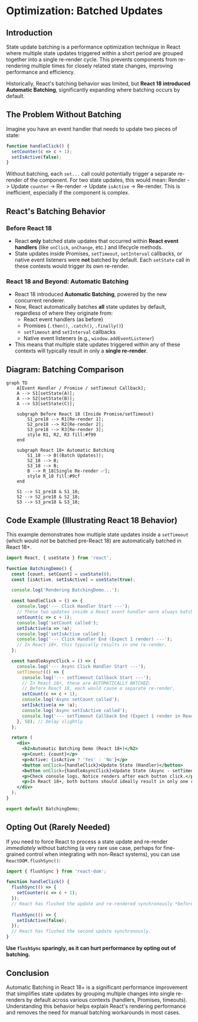 # Optimization: Batched Updates

## Introduction

State update batching is a performance optimization technique in React where multiple state updates triggered within a short period are grouped together into a single re-render cycle. This prevents components from re-rendering multiple times for closely related state changes, improving performance and efficiency.

Historically, React's batching behavior was limited, but **React 18 introduced Automatic Batching**, significantly expanding where batching occurs by default.

## The Problem Without Batching

Imagine you have an event handler that needs to update two pieces of state:

```javascript
function handleClick() {
  setCounter(c => c + 1);
  setIsActive(false);
}
```

Without batching, each `set...` call could potentially trigger a separate re-render of the component. For two state updates, this would mean: Render -> Update `counter` -> Re-render -> Update `isActive` -> Re-render. This is inefficient, especially if the component is complex.

## React's Batching Behavior

### Before React 18

- React **only** batched state updates that occurred within **React event handlers** (like `onClick`, `onChange`, etc.) and lifecycle methods.
- State updates inside Promises, `setTimeout`, `setInterval` callbacks, or native event listeners were **not** batched by default. Each `setState` call in these contexts would trigger its own re-render.

### React 18 and Beyond: Automatic Batching

- React 18 introduced **Automatic Batching**, powered by the new concurrent renderer.
- Now, React automatically batches **all** state updates by default, regardless of where they originate from:
    - React event handlers (as before)
    - Promises (`.then()`, `.catch()`, `.finally()`)
    - `setTimeout` and `setInterval` callbacks
    - Native event listeners (e.g., `window.addEventListener`)
- This means that multiple state updates triggered within any of these contexts will typically result in only a **single re-render**.

## Diagram: Batching Comparison

```mermaid
graph TD
    A[Event Handler / Promise / setTimeout Callback];
    A --> S1[setState(A)];
    A --> S2[setState(B)];
    A --> S3[setState(C)];

    subgraph Before React 18 (Inside Promise/setTimeout)
        S1_pre18 --> R1[Re-render 1];
        S2_pre18 --> R2[Re-render 2];
        S3_pre18 --> R3[Re-render 3];
        style R1, R2, R3 fill:#f99
    end

    subgraph React 18+ Automatic Batching
        S1_18 --> B((Batch Updates));
        S2_18 --> B;
        S3_18 --> B;
        B --> R_18[Single Re-render ✅];
        style R_18 fill:#9cf
    end
    
    S1 --> S1_pre18 & S1_18;
    S2 --> S2_pre18 & S2_18;
    S3 --> S3_pre18 & S3_18;
```

## Code Example (Illustrating React 18 Behavior)

This example demonstrates how multiple state updates inside a `setTimeout` (which would *not* be batched pre-React 18) are automatically batched in React 18+.

```jsx
import React, { useState } from 'react';

function BatchingDemo() {
  const [count, setCount] = useState(0);
  const [isActive, setIsActive] = useState(true);

  console.log('Rendering BatchingDemo...');

  const handleClick = () => {
    console.log('--- Click Handler Start ---');
    // These two updates inside a React event handler were always batched.
    setCount(c => c + 1);
    console.log('setCount called');
    setIsActive(a => !a);
    console.log('setIsActive called');
    console.log('--- Click Handler End (Expect 1 render) ---');
    // In React 18+, this typically results in one re-render.
  };

  const handleAsyncClick = () => {
    console.log('--- Async Click Handler Start ---');
    setTimeout(() => {
      console.log('--- setTimeout Callback Start ---');
      // In React 18+, these are AUTOMATICALLY BATCHED.
      // Before React 18, each would cause a separate re-render.
      setCount(c => c + 1);
      console.log('Async setCount called');
      setIsActive(a => !a);
      console.log('Async setIsActive called');
      console.log('--- setTimeout Callback End (Expect 1 render in React 18+) ---');
    }, 50); // Delay slightly
  };

  return (
    <div>
      <h2>Automatic Batching Demo (React 18+)</h2>
      <p>Count: {count}</p>
      <p>Active: {isActive ? 'Yes' : 'No'}</p>
      <button onClick={handleClick}>Update State (Handler)</button>
      <button onClick={handleAsyncClick}>Update State (Async - setTimeout)</button>
      <p>Check console logs. Notice renders after each button click.</p>
      <p>In React 18+, both buttons should ideally result in only one render per click.</p>
    </div>
  );
}

export default BatchingDemo;
```

## Opting Out (Rarely Needed)

If you need to force React to process a state update and re-render *immediately* without batching (a very rare use case, perhaps for fine-grained control when integrating with non-React systems), you can use `ReactDOM.flushSync()`:

```javascript
import { flushSync } from 'react-dom';

function handleClick() {
  flushSync(() => {
    setCounter(c => c + 1); 
  });
  // React has flushed the update and re-rendered synchronously *before* this line.
  
  flushSync(() => {
    setIsActive(false);
  });
  // React has flushed the second update synchronously.
}
```

**Use `flushSync` sparingly, as it can hurt performance by opting out of batching.**

## Conclusion

Automatic Batching in React 18+ is a significant performance improvement that simplifies state updates by grouping multiple changes into single re-renders by default across various contexts (handlers, Promises, timeouts). Understanding this behavior helps explain React's rendering performance and removes the need for manual batching workarounds in most cases. 